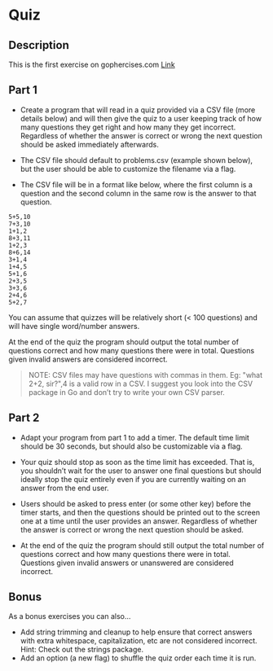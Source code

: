# Quiz

## Description
This is the first exercise on gophercises.com [Link](https://gophercises.com/exercises/quiz)

## Part 1
* Create a program that will read in a quiz provided via a CSV file (more details below) and will then give the quiz to a user keeping track of how many questions they get right and how many they get incorrect. Regardless of whether the answer is correct or wrong the next question should be asked immediately afterwards.

* The CSV file should default to problems.csv (example shown below), but the user should be able to customize the filename via a flag.

* The CSV file will be in a format like below, where the first column is a question and the second column in the same row is the answer to that question.

```
5+5,10
7+3,10
1+1,2
8+3,11
1+2,3
8+6,14
3+1,4
1+4,5
5+1,6
2+3,5
3+3,6
2+4,6
5+2,7
```

You can assume that quizzes will be relatively short (< 100 questions) and will have single word/number answers.

At the end of the quiz the program should output the total number of questions correct and how many questions there were in total. Questions given invalid answers are considered incorrect.

>NOTE: CSV files may have questions with commas in them. Eg: "what 2+2, sir?",4 is a valid row in a CSV. I suggest you look into the CSV package in Go and don’t try to write your own CSV parser.

## Part 2
* Adapt your program from part 1 to add a timer. The default time limit should be 30 seconds, but should also be customizable via a flag.

* Your quiz should stop as soon as the time limit has exceeded. That is, you shouldn’t wait for the user to answer one final questions but should ideally stop the quiz entirely even if you are currently waiting on an answer from the end user.

* Users should be asked to press enter (or some other key) before the timer starts, and then the questions should be printed out to the screen one at a time until the user provides an answer. Regardless of whether the answer is correct or wrong the next question should be asked.

* At the end of the quiz the program should still output the total number of questions correct and how many questions there were in total. Questions given invalid answers or unanswered are considered incorrect.

## Bonus
As a bonus exercises you can also…

* Add string trimming and cleanup to help ensure that correct answers with extra whitespace, capitalization, etc are not considered incorrect. Hint: Check out the strings package.
* Add an option (a new flag) to shuffle the quiz order each time it is run.

